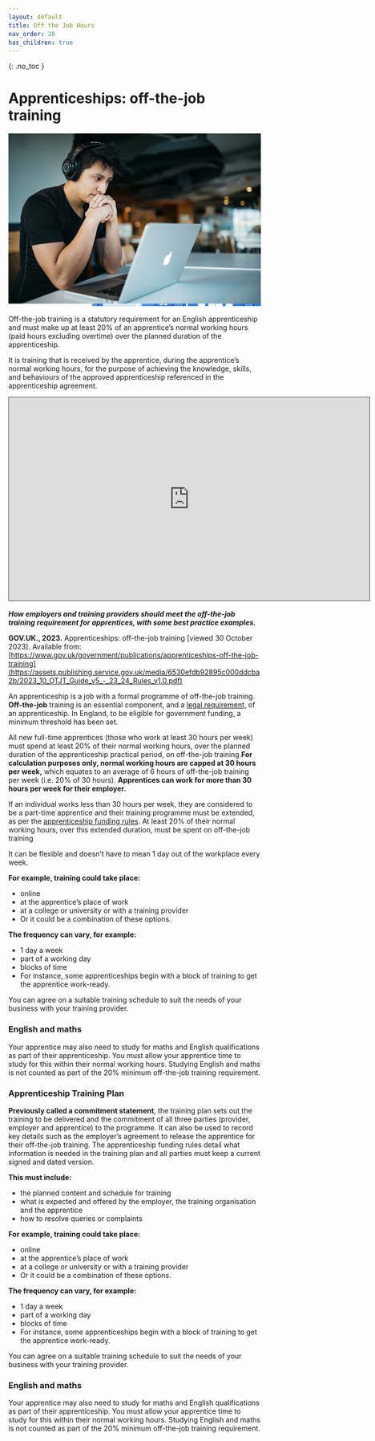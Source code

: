 ```yaml
---
layout: default
title: Off the Job Hours
nav_order: 20
has_children: true
---
```


{: .no_toc }


# Apprenticeships: off-the-job training

![otj Banner](../images/otj.png)

Off-the-job training is a statutory requirement for an English apprenticeship and must make up at least 20% of an apprentice’s normal working hours (paid hours excluding overtime) over the planned duration of the apprenticeship.

It is training that is received by the apprentice, during the apprentice’s normal working hours, for the purpose of achieving the knowledge, skills, and behaviours of the approved apprenticeship referenced in the apprenticeship agreement.

<iframe src="https://solent.cloud.panopto.eu/Panopto/Pages/Embed.aspx?id=98b43793-d754-413e-91fe-adc4012d443f&autoplay=false&offerviewer=true&showtitle=true&showbrand=true&captions=true&interactivity=all" height="405" width="720" style="border: 1px solid #464646;" allowfullscreen allow="autoplay"></iframe>

***How employers and training providers should meet the off-the-job training requirement for apprentices, with some best practice examples.***

**GOV.UK., 2023.** Apprenticeships: off-the-job training [viewed 30 October 2023]. 
Available from: [https://www.gov.uk/government/publications/apprenticeships-off-the-job-training](https://assets.publishing.service.gov.uk/media/6530efdb92895c000ddcba2b/2023_10_OTJT_Guide_v5_-_23_24_Rules_v1.0.pdf)

An apprenticeship is a job with a formal programme of off-the-job training. **Off-the-job** 
training is an essential component, and a [legal requirement,](https://www.legislation.gov.uk/uksi/2017/1310/contents/made) of an apprenticeship. In 
England, to be eligible for government funding, a minimum threshold has been set. 

All new full-time apprentices (those who work at least 30 hours per week) 
must spend at least 20% of their normal working hours, over the planned 
duration of the apprenticeship practical period, on off-the-job training.**For 
calculation purposes only, normal working hours are capped at 30 hours per 
week,** which equates to an average of 6 hours of off-the-job training per week 
(i.e. 20% of 30 hours). **Apprentices can work for more than 30 hours per week 
for their employer.**

If an individual works less than 30 hours per week, they are considered to be a 
part-time apprentice and their training programme must be extended, as per 
the [apprenticeship funding rules](https://www.gov.uk/guidance/apprenticeship-funding-rules). At least 20% of their normal working hours, 
over this extended duration, must be spent on off-the-job training

It can be flexible and doesn’t have to mean 1 day out of the workplace every week.

**For example, training could take place:**

* online
* at the apprentice’s place of work
* at a college or university or with a training provider
* Or it could be a combination of these options.

**The frequency can vary, for example:**

* 1 day a week
* part of a working day
* blocks of time
* For instance, some apprenticeships begin with a block of training to get the apprentice work-ready.

You can agree on a suitable training schedule to suit the needs of your business with your training provider.

### English and maths
Your apprentice may also need to study for maths and English qualifications as part of their apprenticeship.
You must allow your apprentice time to study for this within their normal working hours.
Studying English and maths is not counted as part of the 20% minimum off-the-job training requirement.

### Apprenticeship Training Plan
**Previously called a commitment statement**, the training plan sets out the training to be delivered and the commitment of all three parties (provider, employer and apprentice) to the programme. It can also be used to record key details such as the employer’s agreement to release the apprentice for their off-the-job training. The apprenticeship funding rules detail what information is needed in the training plan and all parties must keep a current signed and dated version.

**This must include:**

* the planned content and schedule for training
* what is expected and offered by the employer, the training organisation and the apprentice
* how to resolve queries or complaints

**For example, training could take place:**

* online
* at the apprentice’s place of work
* at a college or university or with a training provider
* Or it could be a combination of these options.

**The frequency can vary, for example:**

* 1 day a week
* part of a working day
* blocks of time
* For instance, some apprenticeships begin with a block of training to get the apprentice work-ready.

You can agree on a suitable training schedule to suit the needs of your business with your training provider.

### English and maths
Your apprentice may also need to study for maths and English qualifications as part of their apprenticeship.
You must allow your apprentice time to study for this within their normal working hours.
Studying English and maths is not counted as part of the 20% minimum off-the-job training requirement.
